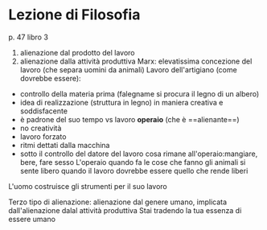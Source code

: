 # Lezione di Filosofia


p. 47 libro 3

1. alienazione dal prodotto del lavoro
2. alienazione dalla attività produttiva
Marx: elevatissima concezione del lavoro (che separa uomini da animali)
Lavoro dell'artigiano (come dovrebbe essere):
* controllo della materia prima (falegname si procura il legno di un albero)
* idea di realizzazione (struttura in legno) in maniera creativa e soddisfacente
* è padrone del suo tempo
vs lavoro **operaio** (che è ==alienante==)
* no creatività
* lavoro forzato
* ritmi dettati dalla macchina
* sotto il controllo del datore del lavoro
cosa rimane all'operaio:mangiare, bere, fare sesso
L'operaio quando fa le cose che fanno gli animali si sente libero 	quando il lavoro dovrebbe essere quello che rende liberi

L'uomo costruisce gli strumenti per il suo lavoro

Terzo tipo di alienazione: alienazione dal genere umano, implicata dall'alienazione dalal attività produttiva
Stai tradendo la tua essenza di essere umano

<!--stackedit_data:
eyJoaXN0b3J5IjpbLTEzNTI0Mzg4OTVdfQ==
-->